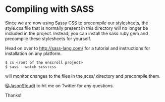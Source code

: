 Compiling with SASS
===================

Since we are now using Sassy CSS to precompile our stylesheets, the style.css file that is normally present in this directory will no longer be included in the project.  Instead, you can install the sass ruby gem and precompile these stylesheets for yourself.

Head on over to http://sass-lang.com/ for a tutorial and instructions for installation on any platform.

	$ cs <root of the enscroll project>
    $ sass --watch scss:css

will monitor changes to the files in the scss/ directory and precompile them.

[@JasonStoudt](http://twitter.com/JasonStoudt) to hit me on Twitter for any questions.

Thanks!
